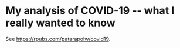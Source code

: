 # My analysis of COVID-19 -- what I really wanted to know

See <https://rpubs.com/patarapolw/covid19>.
